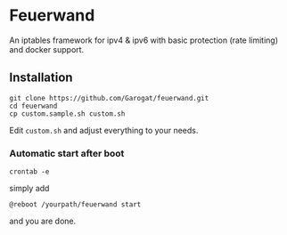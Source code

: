 # Feuerwand

An iptables framework for ipv4 & ipv6 with basic protection (rate limiting) and docker support.

## Installation

```
git clone https://github.com/Garogat/feuerwand.git
cd feuerwand
cp custom.sample.sh custom.sh
```

Edit `custom.sh` and adjust everything to your needs.

### Automatic start after boot
`crontab -e`

simply add

`@reboot /yourpath/feuerwand start`

and you are done.
